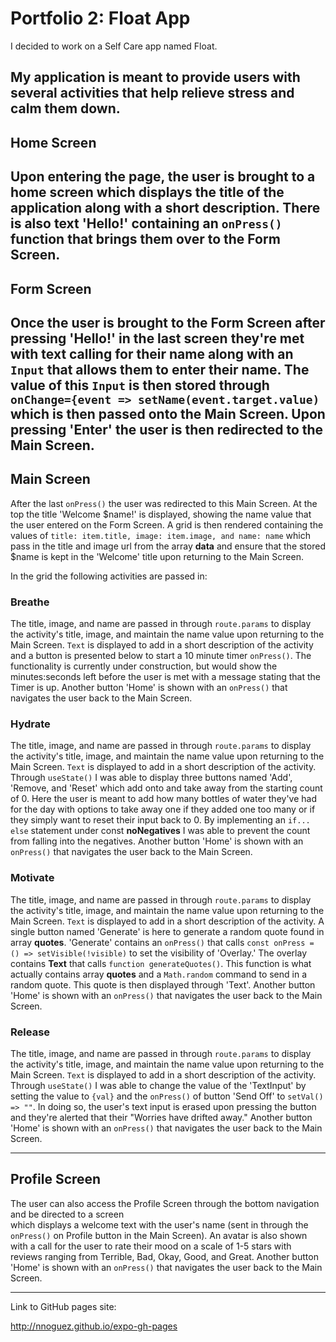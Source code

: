 # Portfolio 2: Float App
I decided to work on a Self Care app named Float.

My application is meant to provide users with several activities that help relieve stress and calm them down.
---
## Home Screen
Upon entering the page, the user is brought to a home screen which displays the title of the application along with a short description. There is also text 'Hello!' containing an ```onPress()``` function that brings them over to the Form Screen.
---
## Form Screen
Once the user is brought to the Form Screen after pressing 'Hello!' in the last screen they're met with text calling for their name along with an ```Input``` that allows them to enter their name. The value of this ```Input``` is then stored through ```onChange={event => setName(event.target.value)``` which is then passed onto the Main Screen. Upon pressing 'Enter' the user is then redirected to the Main Screen.
---
## Main Screen
After the last ```onPress()``` the user was redirected to this Main Screen. At the top the title 'Welcome $name!' is displayed, showing the name value that the user entered on the Form Screen. A grid is then rendered containing the values of ```title: item.title, image: item.image, and name: name``` which pass in the title and image url from the array **data** and ensure that the stored $name is kept in the 'Welcome' title upon returning to the Main Screen. 

In the grid the following activities are passed in: 

### Breathe
The title, image, and name are passed in through ```route.params``` to display the activity's title, image, and maintain the name value upon returning to the Main Screen. ```Text``` is displayed to add in a short description of the activity and a button is presented below to start a 10 minute timer ```onPress()```. The functionality is currently under construction, but would show the minutes:seconds left before the user is met with a message stating that the Timer is up. Another button 'Home' is shown with an ```onPress()``` that navigates the user back to the Main Screen.

### Hydrate
The title, image, and name are passed in through ```route.params``` to display the activity's title, image, and maintain the name value upon returning to the Main Screen. ```Text``` is displayed to add in a short description of the activity. Through ```useState()``` I was able to display three buttons named 'Add', 'Remove, and 'Reset' which add onto and take away from the starting count of 0. Here the user is meant to add how many bottles of water they've had for the day with options to take away one if they added one too many or if they simply want to reset their input back to 0. By implementing an ```if... else``` statement under const **noNegatives** I was able to prevent the count from falling into the negatives. Another button 'Home' is shown with an ```onPress()``` that navigates the user back to the Main Screen.

### Motivate
The title, image, and name are passed in through ```route.params``` to display the activity's title, image, and maintain the name value upon returning to the Main Screen. ```Text``` is displayed to add in a short description of the activity. A single button named 'Generate' is here to generate a random quote found in array **quotes**. 'Generate' contains an ```onPress()``` that calls ```const onPress = () => setVisible(!visible)``` to set the visibility of 'Overlay.' The overlay contains **Text** that calls ```function generateQuotes()```. This function is what actually contains array **quotes**  and a ```Math.random``` command to send in a random quote. This quote is then displayed through 'Text'. Another button 'Home' is shown with an ```onPress()``` that navigates the user back to the Main Screen.

### Release
The title, image, and name are passed in through ```route.params``` to display the activity's title, image, and maintain the name value upon returning to the Main Screen. ```Text``` is displayed to add in a short description of the activity. Through ```useState()``` I was able to change the value of the 'TextInput' by setting the value to ```{val}``` and the ```onPress()``` of button 'Send Off' to ```setVal() => ""```. In doing so, the user's text input is erased upon pressing the button and they're alerted that their "Worries have drifted away." Another button 'Home' is shown with an ```onPress()``` that navigates the user back to the Main Screen.

---
## Profile Screen
The user can also access the Profile Screen through the bottom navigation and be directed to a screen  
which displays a welcome text with the user's name (sent in through the ```onPress()``` on Profile button in the Main Screen). An avatar is also shown with a call for the user to rate their mood on a scale of 1-5 stars with reviews ranging from Terrible, Bad, Okay, Good, and Great. Another button 'Home' is shown with an ```onPress()``` that navigates the user back to the Main Screen.

---
Link to GitHub pages site:

http://nnoguez.github.io/expo-gh-pages
